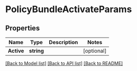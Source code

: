 # PolicyBundleActivateParams

## Properties

Name | Type | Description | Notes
------------ | ------------- | ------------- | -------------
**Active** | **string** |  | [optional] 

[[Back to Model list]](../README.md#documentation-for-models) [[Back to API list]](../README.md#documentation-for-api-endpoints) [[Back to README]](../README.md)


